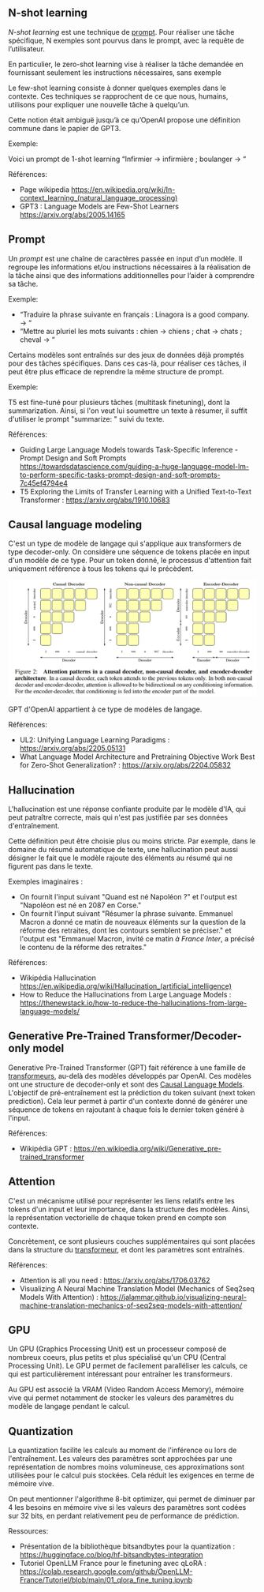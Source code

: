 ## N-shot learning

_N-shot learning_ est une technique de [prompt](#prompt). Pour réaliser une tâche spécifique, N exemples sont pourvus dans le prompt, avec la requête de l’utilisateur.

En particulier, le zero-shot learning vise à réaliser la tâche demandée en fournissant seulement les instructions nécessaires, sans exemple

Le few-shot learning consiste à donner quelques exemples dans le contexte. Ces techniques se rapprochent de ce que nous, humains, utilisons pour expliquer une nouvelle tâche à quelqu’un.

Cette notion était ambiguë jusqu’à ce qu’OpenAI propose une définition commune dans le papier de GPT3.

Exemple:

Voici un prompt de 1-shot learning “Infirmier → infirmière ; boulanger → “

Références:
- Page wikipedia https://en.wikipedia.org/wiki/In-context_learning_(natural_language_processing) 
- GPT3 : Language Models are Few-Shot Learners https://arxiv.org/abs/2005.14165 

## Prompt

Un _prompt_ est une chaîne de caractères passée en input d’un modèle. Il regroupe les informations et/ou instructions nécessaires à la réalisation de la tâche ainsi que des informations additionnelles pour l’aider à comprendre sa tâche.

Exemple:

- “Traduire la phrase suivante en français : Linagora is a good company. → “
- “Mettre au pluriel les mots suivants : chien → chiens ; chat → chats ; cheval → “

Certains modèles sont entraînés sur des jeux de données déjà promptés pour des tâches spécifiques. Dans ces cas-là, pour réaliser ces tâches, il peut être plus efficace de reprendre la même structure de prompt.

Exemple:

T5 est fine-tuné pour plusieurs tâches (multitask finetuning), dont la summarization. Ainsi, si l'on veut lui soumettre un texte à résumer, il suffit d'utiliser le prompt "summarize: " suivi du texte.

Références:
- Guiding Large Language Models towards Task-Specific Inference - Prompt Design and Soft Prompts https://towardsdatascience.com/guiding-a-huge-language-model-lm-to-perform-specific-tasks-prompt-design-and-soft-prompts-7c45ef4794e4
- T5 Exploring the Limits of Transfer Learning with a Unified Text-to-Text Transformer : https://arxiv.org/abs/1910.10683

## Causal language modeling

C'est un type de modèle de langage qui s'applique aux transformers de type decoder-only. On considère une séquence de tokens placée en input d'un modèle de ce type. Pour un token donné, le processus d'attention fait uniquement référence à tous les tokens qui le précèdent. 

![](attentionpatterns.png)

GPT d'OpenAI appartient à ce type de modèles de langage.

Références:
- UL2: Unifying Language Learning Paradigms : https://arxiv.org/abs/2205.05131
- What Language Model Architecture and Pretraining Objective Work Best for Zero-Shot Generalization? : https://arxiv.org/abs/2204.05832

## Hallucination

L'hallucination est une réponse confiante produite par le modèle d'IA, qui peut patraître correcte, mais qui n'est pas justifiée par ses données d'entraînement.

Cette définition peut être choisie plus ou moins stricte. Par exemple, dans le domaine du résumé automatique de texte, une hallucination peut aussi désigner le fait que le modèle rajoute des éléments au résumé qui ne figurent pas dans le texte.

Exemples imaginaires :
- On fournit l'input suivant "Quand est né Napoléon ?" et l'output est "Napoléon est né en 2087 en Corse."
- On fournit l'input suivant "Résumer la phrase suivante. Emmanuel Macron a donné ce matin de nouveaux éléments sur la question de la réforme des retraites, dont les contours semblent se préciser." et l'output est "Emmanuel Macron, invité ce matin *à France Inter*, a précisé le contenu de la réforme des retraites."

Références:
- Wikipédia Hallucination https://en.wikipedia.org/wiki/Hallucination_(artificial_intelligence)
- How to Reduce the Hallucinations from Large Language Models : https://thenewstack.io/how-to-reduce-the-hallucinations-from-large-language-models/

## Generative Pre-Trained Transformer/Decoder-only model

Generative Pre-Trained Transformer (GPT) fait référence à une famille de [transformeurs](#transformer), au-delà des modèles développés par OpenAI. Ces modèles ont une structure de decoder-only et sont des [Causal Language Models](#causal-language-modeling). L'objectif de pré-entraînement est la prédiction du token suivant (next token prediction). Cela leur permet à partir d'un contexte donné de générer une séquence de tokens en rajoutant à chaque fois le dernier token généré à l'input.

Références:
- Wikipédia GPT : https://en.wikipedia.org/wiki/Generative_pre-trained_transformer

## Attention

C'est un mécanisme utilisé pour représenter les liens relatifs entre les tokens d'un input et leur importance, dans la structure des modèles. Ainsi, la représentation vectorielle de chaque token prend en compte son contexte.

Concrètement, ce sont plusieurs couches supplémentaires qui sont placées dans la structure du [transformeur](#transformer), et dont les paramètres sont entraînés.

Références:
- Attention is all you need : https://arxiv.org/abs/1706.03762
- Visualizing A Neural Machine Translation Model (Mechanics of Seq2seq Models With Attention) : https://jalammar.github.io/visualizing-neural-machine-translation-mechanics-of-seq2seq-models-with-attention/

## GPU

Un GPU (Graphics Processing Unit) est un processeur composé de nombreux coeurs, plus petits et plus spécialisé qu'un CPU (Central Processing Unit). Le GPU permet de facilement paralléliser les calculs, ce qui est particulièrement intéressant pour entraîner les transformeurs.

Au GPU est associé la VRAM (Video Random Access Memory), mémoire vive qui permet notamment de stocker les valeurs des paramètres du modèle de langage pendant le calcul. 

## Quantization

La quantization facilite les calculs au moment de l'inférence ou lors de l'entraînement. Les valeurs des paramètres sont approchées par une représentation de nombres moins volumineuse, ces approximations sont utilisées pour le calcul puis stockées. Cela réduit les exigences en terme de mémoire vive.

On peut mentionner l'algorithme 8-bit optimizer, qui permet de diminuer par 4 les besoins en mémoire vive si les valeurs des paramètres sont codées sur 32 bits, en perdant relativement peu de performance de prédiction.

Ressources:
- Présentation de la bibliothèque bitsandbytes pour la quantization : https://huggingface.co/blog/hf-bitsandbytes-integration
- Tutoriel OpenLLM France pour le finetuning avec qLoRA : https://colab.research.google.com/github/OpenLLM-France/Tutoriel/blob/main/01_qlora_fine_tuning.ipynb